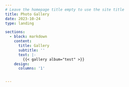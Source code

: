```yaml
---
# Leave the homepage title empty to use the site title
title: Photo Gallery
date: 2023-10-24
type: landing

sections:
  - block: markdown
    content:
      title: Gallery
      subtitle: ''
      text: |-
        {{< gallery album="test" >}}
    design:
      columns: '1'


---
```

